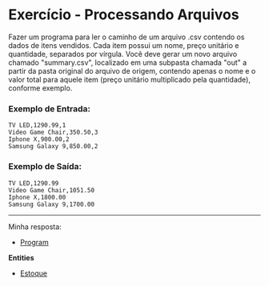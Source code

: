 # Exercício - Processando Arquivos

Fazer um programa para ler o caminho de um arquivo .csv contendo os dados de itens vendidos. Cada item possui um nome, preço unitário e quantidade, separados por vírgula. Você deve gerar um novo arquivo chamado "summary.csv", localizado em uma subpasta chamada "out" a partir da pasta original do arquivo de origem, contendo apenas o nome e o valor total para aquele item (preço unitário multiplicado pela quantidade), conforme exemplo.

### Exemplo de Entrada:

```
TV LED,1290.99,1
Video Game Chair,350.50,3
Iphone X,900.00,2
Samsung Galaxy 9,850.00,2
```

### Exemplo de Saída:

```
TV LED,1290.99
Video Game Chair,1051.50
Iphone X,1800.00
Samsung Galaxy 9,1700.00
```

---

Minha resposta:

- [Program](https://github.com/JonathanBarr0s/Udemy-CSharp/blob/main/01.%20Programa%C3%A7%C3%A3o%20Orientada%20a%20Objetos/06.%20Trabalhando%20com%20Arquivos/00.%20Processando%20Arquivos/ProcessandoArquivos/ProcessandoArquivos/Program.cs)

**Entities**
- [Estoque](https://github.com/JonathanBarr0s/Udemy-CSharp/blob/main/01.%20Programa%C3%A7%C3%A3o%20Orientada%20a%20Objetos/06.%20Trabalhando%20com%20Arquivos/00.%20Processando%20Arquivos/ProcessandoArquivos/ProcessandoArquivos/Entities/Estoque.cs)